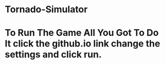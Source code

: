 # Tornado-Simulator
# To Run The Game All You Got To Do It click the github.io link change the settings and click run.
